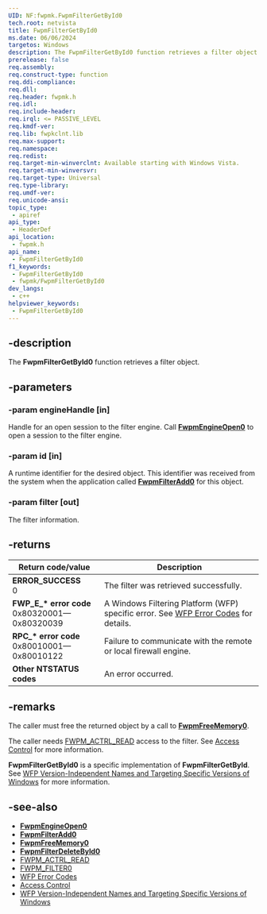 ```yaml
---
UID: NF:fwpmk.FwpmFilterGetById0
tech.root: netvista
title: FwpmFilterGetById0
ms.date: 06/06/2024
targetos: Windows
description: The FwpmFilterGetById0 function retrieves a filter object.
prerelease: false
req.assembly: 
req.construct-type: function
req.ddi-compliance: 
req.dll: 
req.header: fwpmk.h
req.idl: 
req.include-header: 
req.irql: <= PASSIVE_LEVEL
req.kmdf-ver: 
req.lib: fwpkclnt.lib
req.max-support: 
req.namespace: 
req.redist: 
req.target-min-winverclnt: Available starting with Windows Vista.
req.target-min-winversvr: 
req.target-type: Universal
req.type-library: 
req.umdf-ver: 
req.unicode-ansi: 
topic_type:
 - apiref
api_type:
 - HeaderDef
api_location:
 - fwpmk.h
api_name:
 - FwpmFilterGetById0
f1_keywords:
 - FwpmFilterGetById0
 - fwpmk/FwpmFilterGetById0
dev_langs:
 - c++
helpviewer_keywords:
 - FwpmFilterGetById0
---
```


## -description

The **FwpmFilterGetById0** function retrieves a filter object.

## -parameters

### -param engineHandle [in]

Handle for an open session to the filter engine. Call **[FwpmEngineOpen0](nf-fwpmk-fwpmengineopen0.md)** to open a session to the filter engine.

### -param id [in]

A runtime identifier for the desired object. This identifier was received from the system when the application called **[FwpmFilterAdd0](nf-fwpmk-fwpmfilteradd0.md)** for this object.

### -param filter [out]

The filter information.

## -returns

| Return code/value | Description |
|---|---|
| **ERROR_SUCCESS**<br>0 | The filter was retrieved successfully. |
| **FWP_E_\* error code**<br>0x80320001—0x80320039 | A Windows Filtering Platform (WFP) specific error. See [WFP Error Codes](/windows/win32/fwp/wfp-error-codes) for details. |
| **RPC_\* error code**<br>0x80010001—0x80010122 | Failure to communicate with the remote or local firewall engine. |
| **Other NTSTATUS codes** | An error occurred. |

## -remarks

The caller must free the returned object by a call to **[FwpmFreeMemory0](nf-fwpmk-fwpmfreememory0.md)**.

The caller needs [FWPM_ACTRL_READ](/windows/desktop/FWP/access-right-identifiers) access to the filter. See [Access Control](/windows/desktop/FWP/access-control) for more information.

**FwpmFilterGetById0** is a specific implementation of **FwpmFilterGetById**. See [WFP Version-Independent Names and Targeting Specific Versions of Windows](/windows/desktop/FWP/wfp-version-independent-names-and-targeting-specific-versions-of-windows) for more information.

## -see-also

- **[FwpmEngineOpen0](nf-fwpmk-fwpmengineopen0.md)**
- **[FwpmFilterAdd0](nf-fwpmk-fwpmfilteradd0.md)**
- **[FwpmFreeMemory0](nf-fwpmk-fwpmfreememory0.md)**
- **[FwpmFilterDeleteById0](nf-fwpmk-fwpmfilterdeletebyid0.md)**
- [FWPM_ACTRL_READ](/windows/desktop/FWP/access-right-identifiers)
- [FWPM_FILTER0](/windows/desktop/api/fwpmtypes/ns-fwpmtypes-fwpm_filter0)
- [WFP Error Codes](/windows/win32/fwp/wfp-error-codes)
- [Access Control](/windows/desktop/FWP/access-control)
- [WFP Version-Independent Names and Targeting Specific Versions of Windows](/windows/desktop/FWP/wfp-version-independent-names-and-targeting-specific-versions-of-windows)
